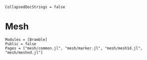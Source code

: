 ```@meta
CollapsedDocStrings = false
```

# Mesh

```@autodocs
Modules = [Bramble]
Public = false
Pages = ["mesh/common.jl", "mesh/marker.jl", "mesh/mesh1d.jl", "mesh/meshnd.jl"]
```

